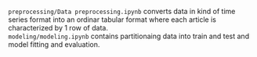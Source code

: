 ```preprocessing/Data preprocessing.ipynb``` converts data in kind of time series format into an ordinar tabular format where each article is characterized by 1 row of data.  
```modeling/modeling.ipynb``` contains partitionaing data into train and test and model fitting and evaluation.  
